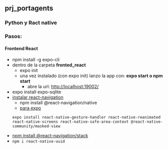 ## prj_portagents
### Python y Ract native

### Pasos:

#### Frontend React
- npm install -g expo-cli
- dentro de la carpeta **fronted_react**
    - expo init <nombre proyecto>
    - una vez instalado (con expo init) lanzo la app con: **expo start o npm start**
        - abre la url: [http://localhost:19002/](http://localhost:19002/)
- expo install expo-sqlite
- [instalar react-navigation](https://reactnavigation.org/docs/getting-started#installation)
    - npm install @react-navigation/native
    - [para expo](https://reactnavigation.org/docs/getting-started#installing-dependencies-into-an-expo-managed-project)
    ```
    expo install react-native-gesture-handler react-native-reanimated react-native-screens react-native-safe-area-context @react-native-community/masked-view
    ```
- [npm install @react-navigation/stack](https://reactnavigation.org/docs/hello-react-navigation)
- `npm i react-native-uuid`